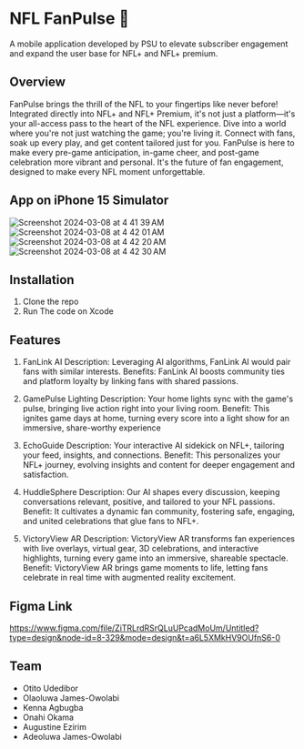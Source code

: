 # NFL FanPulse 🏈
A mobile application developed by PSU to elevate subscriber engagement and expand the user base for NFL+ and NFL+ premium.

## Overview
FanPulse brings the thrill of the NFL to your fingertips like never before! Integrated directly into NFL+ and NFL+ Premium, it's not just a platform—it's your all-access pass to the heart of the NFL experience. Dive into a world where you're not just watching the game; you're living it. Connect with fans, soak up every play, and get content tailored just for you. FanPulse is here to make every pre-game anticipation, in-game cheer, and post-game celebration more vibrant and personal. It's the future of fan engagement, designed to make every NFL moment unforgettable.


## App on iPhone 15 Simulator
![Screenshot 2024-03-08 at 4 41 39 AM](https://github.com/otitoU/NFL-FanPulse/assets/53659710/587f6421-f85b-4828-a057-38d615390ec9)
![Screenshot 2024-03-08 at 4 42 01 AM](https://github.com/otitoU/NFL-FanPulse/assets/53659710/44cd3e83-1496-4816-889e-876805ad4ac6)
![Screenshot 2024-03-08 at 4 42 20 AM](https://github.com/otitoU/NFL-FanPulse/assets/53659710/cd617566-afdc-4353-a7ef-6a872fc4136f)
![Screenshot 2024-03-08 at 4 42 30 AM](https://github.com/otitoU/NFL-FanPulse/assets/53659710/bbb3166b-43ad-4f6f-a9d8-04569fd31693)




## Installation

1. Clone the repo
2. Run The code on Xcode

## Features
1. FanLink AI
Description: Leveraging AI algorithms, FanLink AI would pair fans with similar interests.
Benefits: FanLink AI boosts community ties and platform loyalty by linking fans with shared passions.

2. GamePulse Lighting
Description: Your home lights sync with the game's pulse, bringing live action right into your living room.
Benefit: This ignites game days at home, turning every score into a light show for an immersive, share-worthy experience


3. EchoGuide
Description: Your interactive AI sidekick on NFL+, tailoring your feed, insights, and connections.
Benefit: This personalizes your NFL+ journey, evolving insights and content for deeper engagement and satisfaction.

4. HuddleSphere
Description: Our AI shapes every discussion, keeping conversations relevant, positive, and tailored to your NFL passions.
Benefit: It cultivates a dynamic fan community, fostering safe, engaging, and united celebrations that glue fans to NFL+.

5. VictoryView AR
Description: VictoryView AR transforms fan experiences with live overlays, virtual gear, 3D celebrations, and interactive highlights, turning every game into an immersive, shareable spectacle. 
Benefit: VictoryView AR brings game moments to life, letting fans celebrate in real time with augmented reality excitement.




## Figma Link
https://www.figma.com/file/ZiTRLrdRSrQLuUPcadMoUm/Untitled?type=design&node-id=8-329&mode=design&t=a6L5XMkHV9OUfnS6-0

## Team
- Otito Udedibor
- Olaoluwa James-Owolabi
- Kenna Agbugba
- Onahi Okama
- Augustine Ezirim
- Adeoluwa James-Owolabi


